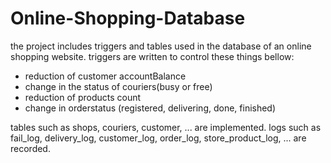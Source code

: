 # Online-Shopping-Database

the project includes triggers and tables used in the database of an online shopping website. triggers are written to control these things bellow:

* reduction of customer accountBalance
* change in the status of couriers(busy or free)
* reduction of products count
* change in orderstatus (registered, delivering, done, finished)

tables such as  shops, couriers, customer, ... are implemented. 
logs such as fail_log, delivery_log, customer_log, order_log, store_product_log, ... are recorded.
